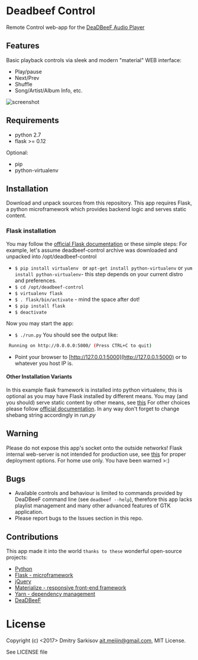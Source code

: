 # Deadbeef Control
Remote Control web-app for the [DeaDBeeF Audio Player](https://github.com/DeaDBeeF-Player/deadbeef)

## Features
Basic playback controls via sleek and modern "material" WEB interface:

* Play/pause
* Next/Prev
* Shuffle
* Song/Artist/Album Info, etc.

![screenshot](https://image.ibb.co/eLpoqm/deadbeef_control_sm.png)

## Requirements
* python 2.7
* flask >= 0.12

Optional:
* pip
* python-virtualenv

## Installation
Download and unpack sources from this repository.
This app requires Flask, a python microframework which provides backend logic and serves static content.

### Flask installation
You may follow the [official Flask documentation](http://flask.pocoo.org/docs/0.12/installation/) or these simple steps:
For example, let's assume deadbeef-control archive was downloaded and unpacked into /opt/deadbeef-control
* `$ pip install virtualenv ` or `apt-get install python-virtualenv` or `yum install python-virtualenv`- this step depends on your current distro and preferences.
* `$ cd /opt/deadbeef-control`
* `$ virtualenv flask`
* `$ . flask/bin/activate` - mind the space after dot!
* `$ pip install flask`
* `$ deactivate `

Now you may start the app:
* `$ ./run.py`
You should see the output like:
```bash
 Running on http://0.0.0.0:5000/ (Press CTRL+C to quit)
```
*  Point your browser to [http://127.0.0.1:5000](http://127.0.0.1:5000) or to whatever you host IP is.

#### Other Installation Variants
In this example flask framework is installed into python virtualenv, this is optional as you may have Flask installed by different means. You may (and you should) serve static content by other means, see [this](http://flask.pocoo.org/docs/0.12/deploying/#deployment)
For other choices please follow [official documentation](http://flask.pocoo.org/docs/dev/deploying/).
In any way don't forget to change shebang string accordingly in *run.py*

## Warning
Please do not expose this app's socket onto the outside networks!
Flask internal web-server is not intended for production use, see [this](http://flask.pocoo.org/docs/dev/deploying/) for proper deployment options.
For home use only. 
You have been warned >:)

## Bugs
* Available controls and behaviour is limited to commands provided by DeaDBeeF command line (see `deadbeef --help`), 
therefore this app lacks playlist management and many other advanced features of GTK application.
* Please report bugs to the Issues section in this repo.

## Contributions
This app made it into the world `thanks to these` wonderful open-source projects:
* [Python](https://www.python.org/)
* [Flask - microframework](http://flask.pocoo.org/)
* [jQuery](https://jquery.com/)
* [Materialize - responsive front-end framework](http://materializecss.com/)
* [Yarn - dependency management](https://yarnpkg.com/lang/en/)
* [DeaDBeeF](https://github.com/DeaDBeeF-Player/deadbeef)


# License
Copyright (c) <2017> Dmitry Sarkisov <ait.meijin@gmail.com>, MIT License.

See LICENSE file
